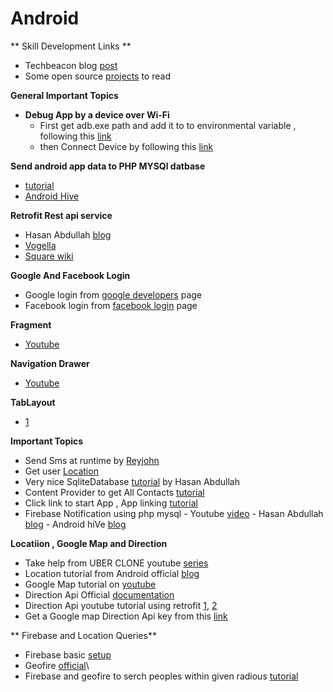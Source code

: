 # Android

** Skill Development Links **
  - Techbeacon blog [post](https://techbeacon.com/how-become-better-android-developer-30-bite-sized-pro-tips)
  - Some open source [projects](https://blog.aritraroy.in/20-awesome-open-source-android-apps-to-boost-your-development-skills-b62832cf0fa4) to read 


**General Important Topics**
  - **Debug App by a device over Wi-Fi**
    - First get adb.exe path and add it to to environmental variable , following this [link](https://stackoverflow.com/questions/20564514/adb-is-not-recognized-as-an-internal-or-external-command-operable-program-or/20564601)
    - then Connect Device by following this [link](https://developer.android.com/studio/command-line/adb.html#wireless)



**Send android app data to PHP MYSQl datbase**
  - [tutorial](https://androidjson.com/android-php-send-data-mysql-database/)
  - [Android Hive](https://www.androidhive.info/2012/01/android-login-and-registration-with-php-mysql-and-sqlite/)

**Retrofit Rest api service**
 - Hasan Abdullah [blog](https://hellohasan.com/2016/12/03/android-retrofit-get-post-method/)
 - [Vogella](http://www.vogella.com/tutorials/Retrofit/article.html)
 - [Square wiki](https://github.com/square/retrofit/wiki/Retrofit-Tutorials)


**Google And Facebook Login**
  - Google login from [google developers](https://developers.google.com/identity/sign-in/android/start-integrating) page
  - Facebook login from [facebook login](https://developers.facebook.com/tools-and-support/) page

**Fragment**
 - [Youtube](https://www.youtube.com/watch?v=mcF28h9WiGQ)


 **Navigation Drawer**
  - [Youtube](https://www.youtube.com/watch?v=H4R-hz56oBA)


  **TabLayout**
   - [1](https://www.youtube.com/watch?v=zcnT-3F-9JA)


   **Important Topics**
   -  Send Sms at runtime by [Reyjohn](http://www.androidrey.com/run-time-permission-request-in-marshmallow/)  
   - Get user [Location](https://developer.android.com/training/location/retrieve-current.html)
   -  Very nice SqliteDatabase [tutorial](https://hellohasan.com/2017/11/15/android-sqlite-database-tutorial-introduction/) by Hasan Abdullah
   - Content Provider to get All Contacts [tutorial](https://www.youtube.com/watch?v=-4GgzqMVrYc&list=PLfuE3hOAeWhb7kirY4rBtTLVF73jEXwG4)
   - Click link to start App , App linking [tutorial](https://developer.android.com/studio/write/app-link-indexing.html)
   - Firebase Notification using php mysql
    - Youtube [video](https://www.youtube.com/watch?v=LiKCEa5_Cs8)
    - Hasan Abdullah [blog](https://hellohasan.com/2017/04/04/android-firebase-push-notification-php-backend/)
    - Android hiVe [blog](https://www.androidhive.info/2012/10/android-push-notifications-using-google-cloud-messaging-gcm-php-and-mysql/)



  **Locatiion , Google Map and Direction**
  - Take help from UBER CLONE youtube [series](https://www.youtube.com/watch?v=DvFPQBHfGzs&list=PLaoF-xhnnrRULoWAGjWJ79-BwD1mAMwB0)
  - Location tutorial from Android official [blog](https://developer.android.com/training/location/index.html)
  - Google Map tutorial on [youtube](https://www.youtube.com/watch?v=r7elRDUFJTU)
  - Direction Api Official [documentation](https://developers.google.com/maps/documentation/directions/intro)
  - Direction Api youtube tutorial using retrofit [1](https://developers.google.com/maps/documentation/directions/intro), [2](https://www.youtube.com/watch?v=mAotyuaOAb0&t=0s&index=4&list=PLvOs9sr6wdP86lncizf9SEfeUQZeGoiqB)
  - Get a Google map Direction Api key from this [link](https://developers.google.com/maps/documentation/directions/start)


  ** Firebase and Location Queries**

  - Firebase basic [setup](https://firebase.google.com/docs/database/android/start/)
  - Geofire [official](https://github.com/firebase/geofire)\
  - Firebase and geofire to serch peoples within given radious [tutorial](https://www.youtube.com/watch?v=jvhD7-q45_w&list=PLaoF-xhnnrRULoWAGjWJ79-BwD1mAMwB0&index=8)
